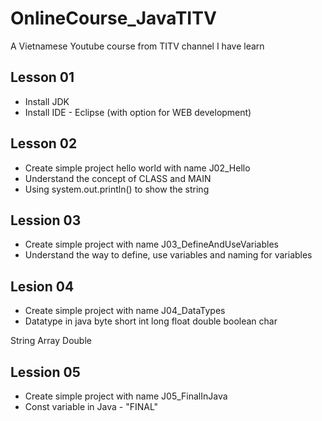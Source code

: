 # OnlineCourse_JavaTITV
A Vietnamese Youtube course from TITV channel I have learn


## Lesson 01
- Install JDK
- Install IDE - Eclipse (with option for WEB development)

## Lesson 02
- Create simple project hello world with name J02_Hello
- Understand the concept of CLASS and MAIN
- Using system.out.println() to show the string

## Lession 03
- Create simple project with name J03_DefineAndUseVariables
- Understand the way to define, use variables and naming for variables

## Lesion 04
- Create simple project with name J04_DataTypes
- Datatype in java
byte
short
int
long
float
double
boolean
char

String
Array
Double

## Lession 05
- Create simple project with name J05_FinalInJava
- Const variable in Java - "FINAL"
